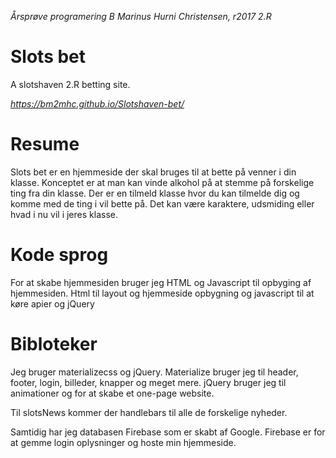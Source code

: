 *Årsprøve programering B Marinus Hurni Christensen, r2017 2.R*

# Slots bet
A slotshaven 2.R betting site. 

*https://bm2mhc.github.io/Slotshaven-bet/*

# Resume

Slots bet er en hjemmeside der skal bruges til at bette på venner i din klasse. Konceptet er at man kan vinde alkohol på at stemme på forskelige ting fra din klasse. Der er en tilmeld klasse hvor du kan tilmelde dig og komme med de ting i vil bette på. Det kan være karaktere, udsmiding eller hvad i nu vil i jeres klasse.

# Kode sprog

For at skabe hjemmesiden bruger jeg HTML og Javascript til opbyging af hjemmesiden. Html til layout og hjemmeside opbygning og javascript til at køre apier og jQuery

# Bibloteker

Jeg bruger materializecss og jQuery. Materialize bruger jeg til header, footer, login, billeder, knapper og meget mere. jQuery bruger jeg til animationer og for at skabe et one-page website.

Til slotsNews kommer der handlebars til alle de forskelige nyheder.

Samtidig har jeg databasen Firebase som er skabt af Google. Firebase er for at gemme login oplysninger og hoste min hjemmeside.


